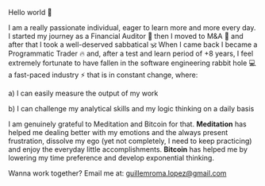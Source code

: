 Hello world 👋

I am a really passionate individual, eager to learn more and more every day. I started my journey as a Financial Auditor 🤵 then I moved to M&A 🔎 and after that I took a well-deserved sabbatical 🕉️ When I came back I became a Programmatic Trader 🔥 and, after a test and learn period of +8 years, I feel extremely fortunate to have fallen in the software engineering rabbit hole 💻 a fast-paced industry ⚡ that is in constant change, where:

a) I can easily measure the output of my work 

b) I can challenge my analytical skills and my logic thinking on a daily basis

I am genuinely grateful to Meditation and Bitcoin for that. **Meditation** has helped me dealing better with my emotions and the always present frustration, dissolve my ego (yet not completely, I need to keep practicing) and enjoy the everyday little accomplishments. **Bitcoin** has helped me by lowering my time preference and develop exponential thinking.

Wanna work together? Email me at: guillemroma.lopez@gmail.com
